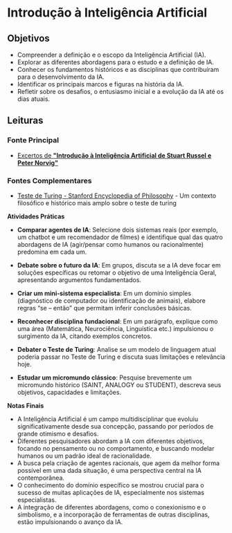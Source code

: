 # Introdução à Inteligência Artificial

## **Objetivos**

- Compreender a definição e o escopo da Inteligência Artificial (IA).
- Explorar as diferentes abordagens para o estudo e a definição de IA.
- Conhecer os fundamentos históricos e as disciplinas que contribuíram para o desenvolvimento da IA.
- Identificar os principais marcos e figuras na história da IA.
- Refletir sobre os desafios, o entusiasmo inicial e a evolução da IA até os dias atuais.

## **Leituras**

### Fonte Principal

* [Excertos de **"Introdução à Inteligência Artificial de Stuart Russel e Peter Norvig"** ](https://github.com/nicolas-oliveira/roadmap-IA-paradigmas/blob/main/week00-introduction/4%C2%AA%20Edi%C3%A7%C3%A3o%20-%20Introdu%C3%A7%C3%A3o%20%C3%A0%20Intelig%C3%AAncia%20Artificial%20Peter%20e%20Novrig/4a-edicao-introducao-a-inteligencia-artificial.md)

### Fontes Complementares

- [Teste de Turing - Stanford Encyclopedia of Philosophy](https://plato-stanford-edu.translate.goog/entries/turing-test/?_x_tr_sl=en&_x_tr_tl=pt&_x_tr_hl=pt-BR&_x_tr_pto=wapp) -  Um contexto filosófico e histórico mais amplo sobre o teste de turing

**Atividades Práticas**

* **Comparar agentes de IA**: Selecione dois sistemas reais (por exemplo, um chatbot e um recomendador de filmes) e identifique qual das quatro abordagens de IA (agir/pensar como humanos ou racionalmente) predomina em cada um.
- **Debate sobre o futuro da IA**: Em grupos, discuta se a IA deve focar em soluções específicas ou retomar o objetivo de uma Inteligência Geral, apresentando argumentos fundamentados.

- **Criar um mini‑sistema especialista**: Em um domínio simples (diagnóstico de computador ou identificação de animais), elabore regras “se – então” que permitam inferir conclusões básicas.

- **Reconhecer disciplina fundacional**: Em um parágrafo, explique como uma área (Matemática, Neurociência, Linguística etc.) impulsionou o surgimento da IA, citando exemplos concretos.

- **Debater o Teste de Turing**: Analise se um modelo de linguagem atual poderia passar no Teste de Turing e discuta suas limitações e relevância hoje.

- **Estudar um micromundo clássico**: Pesquise brevemente um micromundo histórico (SAINT, ANALOGY ou STUDENT), descreva seus objetivos, capacidades e limitações.

**Notas Finais**

* A Inteligência Artificial é um campo multidisciplinar que evoluiu significativamente desde sua concepção, passando por períodos de grande otimismo e desafios.
* Diferentes pesquisadores abordam a IA com diferentes objetivos, focando no pensamento ou no comportamento, e buscando modelar humanos ou um padrão ideal de racionalidade.
* A busca pela criação de agentes racionais, que agem da melhor forma possível em uma dada situação, é uma perspectiva central na IA contemporânea.
* O conhecimento do domínio específico se mostrou crucial para o sucesso de muitas aplicações de IA, especialmente nos sistemas especialistas.
* A integração de diferentes abordagens, como o conexionismo e o simbolismo, e a incorporação de ferramentas de outras disciplinas, estão impulsionando o avanço da IA.
